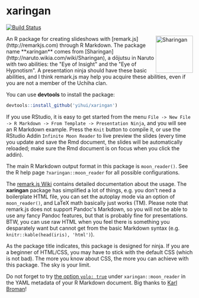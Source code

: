 # xaringan

[![Build Status](https://travis-ci.org/yihui/xaringan.svg)](https://travis-ci.org/yihui/xaringan)

<img src="https://upload.wikimedia.org/wikipedia/commons/b/be/Sharingan_triple.svg" align="right" alt="Sharingan" width="100" />
An R package for creating slideshows with [remark.js](http://remarkjs.com) through R Markdown. The package name **xaringan** comes from [Sharingan](http://naruto.wikia.com/wiki/Sharingan), a dōjutsu in Naruto with two abilities: the "Eye of Insight" and the "Eye of Hypnotism". A presentation ninja should have these basic abilities, and I think remark.js may help you acquire these abilities, even if you are not a member of the Uchiha clan.

You can use **devtools** to install the package:

```r
devtools::install_github('yihui/xaringan')
```

If you use RStudio, it is easy to get started from the menu `File -> New File -> R Markdown -> From Template -> Presentation Ninja`, and you will see an R Markdown example. Press the `Knit` button to compile it, or use the RStudio Addin `Infinite Moon Reader` to live preview the slides (every time you update and save the Rmd document, the slides will be automatically reloaded; make sure the Rmd document is on focus when you click the addin).

The main R Markdown output format in this package is `moon_reader()`. See the R help page `?xaringan::moon_reader` for all possible configurations.

The [remark.js Wiki](https://github.com/gnab/remark/wiki) contains detailed documentation about the usage. The **xaringan** package has simplified a lot of things, e.g. you don't need a boilerplate HTML file, you can set the autoplay mode via an option of `moon_reader()`, and LaTeX math basically just works (TM). Please note that remark.js does not support Pandoc's Markdown, so you will not be able to use any fancy Pandoc features, but that is probably fine for presentations. BTW, you can use raw HTML when you feel there is something you desparately want but cannot get from the basic Markdown syntax (e.g. `knitr::kable(head(iris), 'html')`).

As the package title indicates, this package is designed for ninja. If you are a beginner of HTML/CSS, you may have to stick with the default CSS (which is not bad). The more you know about CSS, the more you can achieve with this package. The sky is your limit.

Do not forget to try [the option `yolo: true`](https://github.com/yihui/xaringan/issues/1) under `xaringan::moon_reader` in the YAML metadata of your R Markdown document. Big thanks to [Karl Broman](http://slides.yihui.name/xaringan/karl.html)!

